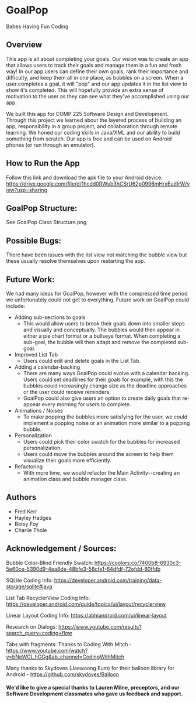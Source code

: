 # GoalPop


Babes Having Fun Coding

## Overview
This app is all about completing your goals. Our vision was to create an app that allows users to track their goals and manage them in a fun and fresh way! In our app users can define their own goals, rank their importance and difficulty, and keep them all in one place, as bubbles on a screen. When a user completes a goal, it will "pop" and our app updates it in the list view to show it's completed. This will hopefully provide an extra sense of motivation to the user as they can see what they've accomplished using our app.

We built this app for COMP 225 Software Design and Development. Through this project we learned about the layered process of building an app, responsibility in a group project, and collaboration through remote learning. We honed our coding skills in Java/XML and our ability to build something from scratch. Our app is free and can be used on Android phones (or run through an emulator).

## How to Run the App
Follow this link and download the apk file to your Android device: https://drive.google.com/file/d/1hcdd0RWub3hCSrU62p0996mHrxEudIrW/view?usp=sharing

## GoalPop Structure:
See GoalPop Class Structure.png

## Possible Bugs:
There have been issues with the list view not matching the bubble view but these usually resolve themselves upon restarting the app.

## Future Work:
We had many ideas for GoalPop, however with the compressed time period we unfortunately could not get to everything. Future work on GoalPop could include:
* Adding sub-sections to goals
    * This would allow users to break their goals down into smaller steps and visually and conceptually.
    The bubbles would then appear in either a pie chart format or a bullseye format. When completing a sub-goal,
    the bubble will then adapt and remove the completed sub-goal.
* Improved List Tab
    * Users could edit and delete goals in the List Tab.
* Adding a calendar-backing
    * There are many ways GoalPop could evolve with a calendar backing. Users could set deadlines for their goals for example, with this the bubbles
     could increasingly change size as the deadline approaches or the user could receive reminders.
     * GoalPop could also give users an option to create daily goals that re-appear every morning for users to complete.
* Animations / Noises
    * To make popping the bubbles more satisfying for the user, we could implement a popping noise or an animation more similar to a popping bubble.
* Personalization
    * Users could pick their color swatch for the bubbles for increased personalization.
    * Users could move the bubbles around the screen to help them visualize their goals more efficiently.
* Refactoring
   * With more time, we would refactor the Main Activity--creating an animation class and bubble manager class.



## Authors
* Fred Kerr
* Hayley Hadges
* Betsy Foy
* Charlie Thole

## Acknowledgement / Sources:
Bubble Color-Blind Friendly Swatch: https://coolors.co/7400b8-6930c3-5e60ce-5390d9-4ea8de-48bfe3-56cfe1-64dfdf-72efdd-80ffdb

SQLite Coding Info: https://developer.android.com/training/data-storage/sqlite#java

List Tab RecyclerView Coding Info: https://developer.android.com/guide/topics/ui/layout/recyclerview

Linear Layout Coding Info: https://abhiandroid.com/ui/linear-layout

Research on Dialogs: https://www.youtube.com/results?search_query=coding+flow

Tabs with fragments: Thanks to Coding With Mitch - https://www.youtube.com/watch?v=bNpWGI_hGGg&ab_channel=CodingWithMitch

Many thanks to Skydoves (Jaewoong Eum) for their balloon library for Android - https://github.com/skydoves/Balloon

#### We'd like to give a special thanks to Lauren Milne, preceptors, and our Software Development classmates who gave us feedback and support.
